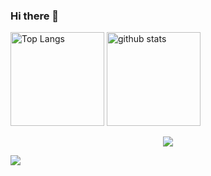 ### Hi there 👋

<!--
**mskz-ptplus-jp/mskz-ptplus-jp** is a ✨ _special_ ✨ repository because its `README.md` (this file) appears on your GitHub profile.

Here are some ideas to get you started:

- 🔭 I’m currently working on ...
- 🌱 I’m currently learning ...
- 👯 I’m looking to collaborate on ...
- 🤔 I’m looking for help with ...
- 💬 Ask me about ...
- 📫 How to reach me: ...
- 😄 Pronouns: ...
- ⚡ Fun fact: ...
-->

<p align="left"> 
  <img alt="Top Langs" height="150px" src="https://github-readme-stats.vercel.app/api/top-langs/?username=mskz-ptplus-jp&layout=compact&count_private=true&show_icons=true" />
  <img alt="github stats" height="150px" src="https://github-readme-stats.vercel.app/api?username=mskz-ptplus-jp&count_private=true&show_icons=true&show_icons=true" />
</p>

<!--
[![](https://raw.githubusercontent.com/mskz-ptplus-jp/mskz-ptplus-jp/main/profile-summary-card-output/github/0-profile-details.svg)](https://github.com/vn7n24fzkq/github-profile-summary-cards)
[![](https://raw.githubusercontent.com/mskz-ptplus-jp/mskz-ptplus-jp/main/profile-summary-card-output/github/1-repos-per-language.svg)](https://github.com/vn7n24fzkq/github-profile-summary-cards) [![](https://raw.githubusercontent.com/mskz-ptplus-jp/mskz-ptplus-jp/main/profile-summary-card-output/github/2-most-commit-language.svg)](https://github.com/vn7n24fzkq/github-profile-summary-cards)
[![](https://raw.githubusercontent.com/mskz-ptplus-jp/mskz-ptplus-jp/main/profile-summary-card-output/github/3-stats.svg)](https://github.com/vn7n24fzkq/github-profile-summary-cards) [![](https://raw.githubusercontent.com/mskz-ptplus-jp/mskz-ptplus-jp/main/profile-summary-card-output/github/4-productive-time.svg)](https://github.com/vn7n24fzkq/github-profile-summary-cards)
-->

<p align="center">
  <img alig src="https://github-profile-trophy.vercel.app/?username=mskz-ptplus-jp&column=8&rank=SECRET,SSS,SS,S,AAA,AA,A,B,C" />
</p>

[![](https://paiza-webapp.s3.ap-northeast-1.amazonaws.com/applicantglickoratingshareimage/8952/image/c315276ff1a73e8b60342213cc946cf2.png)](https://paizasupport.zendesk.com/hc/ja/articles/900000513106)
